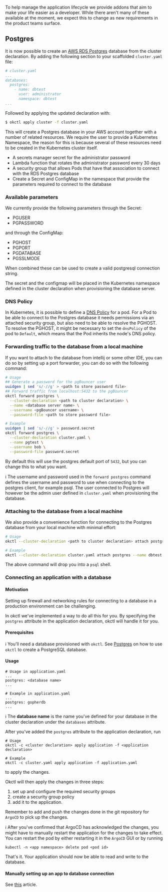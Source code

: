 To help manage the application lifecycle we provide addons that aim to make your life easier as a developer. While there aren't many of these available at the moment, we expect this to change as new requirements in the product teams surface.

## Postgres

It is now possible to create an [AWS RDS Postgres](https://aws.amazon.com/rds/postgresql/) database from the cluster declaration.  By adding the following section to your scaffolded `cluster.yaml` file:

```yaml
# cluster.yaml
...
databases:
  postgres:
    - name: dbtest
      user: administrator
      namespace: dbtest
...
```

Followed by applying the updated declaration with:

```bash
$ okctl apply cluster -f cluster.yaml
```

This will create a Postgres database in your AWS account together with a number of related resources. We require the user to provide a Kubernetes Namespace, the reason for this is because several of these resources need to be created in the Kubernetes cluster itself.

- A secrets manager secret for the administrator password
- Lambda function that rotates the administrator password every 30 days
- A security group that allows Pods that have that association to connect with the RDS Postgres database
- Create a Secret and ConfigMap in the namespace that provide the parameters required to connect to the database

### Available parameters

We currently provide the following parameters through the Secret:

- PGUSER
- PGPASSWORD

and through the ConfigMap:

- PGHOST
- PGPORT
- PGDATABASE
- PGSSLMODE

When combined these can be used to create a valid postgresql connection string.

The secret and the configmap will be placed in the Kubernetes namespace defined in the cluster declaration when provisioning the
database server.

### DNS Policy

In Kubernetes, it is possible to define a [DNS Policy](https://kubernetes.io/docs/concepts/services-networking/dns-pod-service/#pod-s-dns-policy) for a pod. For a Pod to be able to connect to the Postgres database it needs permissions via an attached security group, but also need to be able to resolve the PGHOST. To resolve the PGHOST, it might be necessary to set the `dnsPolicy` of the pod to `Default`, which means that the Pod inherits the node's DNS policy. 

### Forwarding traffic to the database from a local machine

If you want to attach to the database from intellij or some other IDE, you can do so by setting up a port forwarder, you can do so with the following command:

```bash
# Usage
## Generate a password for the pgBouncer user
uuidgen | sed 's/-//g' > <path to store password file>
## Forward traffic from localhost:5432 to the pgBouncer
okctl forward postgres \
  --cluster-declaration <path to cluster declaration> \
  --name <database server name> \
  --username <pgBouncer username> \
  --password-file <path to store password file>

# Example
uuidgen | sed 's/-//g' > password.secret
okctl forward postgres \
  --cluster-declaration cluster.yaml \
  --name pgtest \
  --username bob \
  --password-file password.secret
```

By default this will use the postgres default port of `5432`, but you can change this to what you want.

:information_source: The username and password used in the `forward postgres` command defines the username and password
to use when connecting to the postgres client, for example psql. The user connected to Postgres will however be the admin
user defined in `cluster.yaml` when provisioning the database.

### Attaching to the database from a local machine

We also provide a convenience function for connecting to the Postgres database from your local machine with minimal effort:

```bash
# Usage
okctl --cluster-declaration <path to cluster declaration> attach postgres --name <database server name>

# Example
okctl --cluster-declaration cluster.yaml attach postgres --name dbtest
```

The above command will drop you into a `psql` shell.

### Connecting an application with a database

#### Motivation

Setting up firewall and networking rules for connecting to a database in a production environment can be challenging.

In okctl we've implemented a way to do all this for you. By specifying the
`postgres` attribute in the application declaration, okctl will handle it for you.

#### Prerequisites

:information_source: You'll need a database provisioned with `okctl`.
See [Postgres](/getting-started/application-addons/#postgres)
on how to use `okctl` to create a PostgreSQL database.

#### Usage

```shell
# Usage in application.yaml
...
postgres: <database name>
...

# Example in application.yaml
...
postgres: gopherdb
...
```

:information_source: The **database name** is the name you've defined for your database in the cluster declaration under
the
`databases` attribute.

After you've added the `postgres` attribute to the application declaration, run

```shell
# Usage
okctl -c <cluster declaration> apply application -f <application declaration>

# Example
okctl -c cluster.yaml apply application -f application.yaml
```

to apply the changes.

Okctl will then apply the changes in three steps:

1. set up and configure the required security groups
2. create a security group policy
3. add it to the application.

Remember to add and push the changes done in the git repository for `ArgoCD` to pick up the changes.

:information_source: After you've confirmed that ArgoCD has acknowledged the changes, you might have to manually restart
the application for the changes to take effect. You can restart the pod by either restarting it in the `ArgoCD` GUI or
by running

```shell 
kubectl -n <app namespace> delete pod <pod id>
```

That's it. Your application should now be able to read and write to the database.

#### Manually setting up an app to database connection

See [this](/help/manually-connecting-to-postgres) article.
